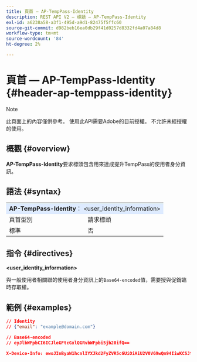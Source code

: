 ```yaml
---
title: 頁首 — AP-TempPass-Identity
description: REST API V2 — 標題 — AP-TempPass-Identity
exl-id: a6238a58-a3f1-495d-a9d1-82475f5ffc60
source-git-commit: d982beb16ea0db29f41d0257d8332fd4a07a84d8
workflow-type: tm+mt
source-wordcount: '84'
ht-degree: 2%

---
```


# 頁首 — AP-TempPass-Identity {#header-ap-temppass-identity}

>[!NOTE]
>
> 此頁面上的內容僅供參考。 使用此API需要Adobe的目前授權。 不允許未經授權的使用。

## 概觀 {#overview}

<b>AP-TempPass-Identity</b>要求標頭包含用來達成提升TempPass的使用者身分資訊。

## 語法 {#syntax}

<table>
   <tr>
      <td style="background-color: #DEEBFF;" colspan="2"><b>AP-TempPass-Identity</b>： &lt;user_identity_information&gt;</td>
   </tr>
   <tr>
      <td>頁首型別</td>
      <td>請求標頭</td>
   </tr>
   <tr>
      <td>標準</td>
      <td>否</td>
   </tr>
</table>

## 指令 {#directives}

<b>&lt;user_identity_information></b>

與一般使用者相關聯的使用者身分資訊上的`Base64-encoded`值，需要授與促銷臨時存取權。

## 範例 {#examples}

```JSON
// Identity
// {"email": "example@domain.com"}

// Base64-encoded
// eyJlbWFpbCI6ICJleGFtcGxlQGRvbWFpbi5jb20ifQ==

X-Device-Info: ewoJInByaW1hcnlIYXJkd2FyZVR5cGUiOiAiU2V0VG9wQm94IiwKCSJtb2RlbCI6ICJUViA1dGggR2VuIiwKCSJtYW51ZmFjdHVyZXIiOiAiQXBwbGUiLAoJIm9zTmFtZSI6ICJ0dk9TIgoJIm9zVmVuZG9yIjogIkFwcGxlIiwKCSJvc1ZlcnNpb24iOiAiMTEuMCIKfQ==eyJlbWFpbCI6ICJleGFtcGxlQGRvbWFpbi5jb20ifQ==
```
